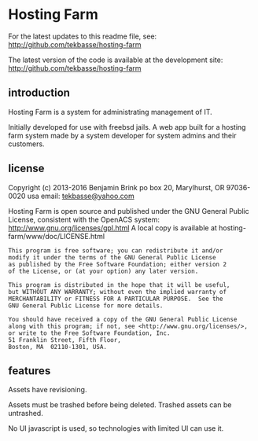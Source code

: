 Hosting Farm
============

For the latest updates to this readme file, see: http://github.com/tekbasse/hosting-farm

The latest version of the code is available at the development site:
 http://github.com/tekbasse/hosting-farm

introduction
------------

Hosting Farm is a system for administrating management of IT.

Initially developed for use with freebsd jails.
A web app built for a hosting farm system made by a system developer for system admins and their customers.

license
-------
Copyright (c) 2013-2016 Benjamin Brink
po box 20, Marylhurst, OR 97036-0020 usa
email: tekbasse@yahoo.com

Hosting Farm is open source and published under the GNU General Public License, consistent with the OpenACS system: http://www.gnu.org/licenses/gpl.html
A local copy is available at hosting-farm/www/doc/LICENSE.html


    This program is free software; you can redistribute it and/or
    modify it under the terms of the GNU General Public License
    as published by the Free Software Foundation; either version 2
    of the License, or (at your option) any later version.

    This program is distributed in the hope that it will be useful,
    but WITHOUT ANY WARRANTY; without even the implied warranty of
    MERCHANTABILITY or FITNESS FOR A PARTICULAR PURPOSE.  See the
    GNU General Public License for more details.

    You should have received a copy of the GNU General Public License
    along with this program; if not, see <http://www.gnu.org/licenses/>,
    or write to the Free Software Foundation, Inc. 
    51 Franklin Street, Fifth Floor, 
    Boston, MA  02110-1301, USA.

features
--------

Assets have revisioning.

Assets must be trashed before being deleted. Trashed assets can be untrashed.

No UI javascript is used, so technologies with limited UI can use it.


